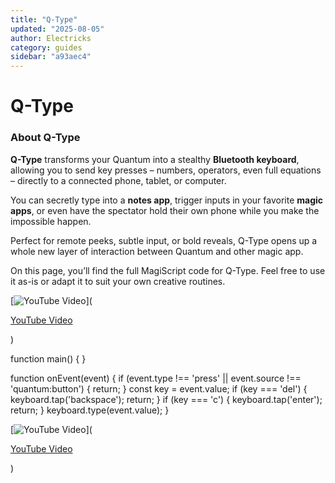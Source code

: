 ```yaml
---
title: "Q-Type"
updated: "2025-08-05"
author: Electricks
category: guides
sidebar: "a93aec4"
---
```


# Q-Type

### About Q-Type

 
 
 
 
 **Q-Type** transforms your Quantum into a stealthy **Bluetooth keyboard**, allowing you to send key presses – numbers, operators, even full equations – directly to a connected phone, tablet, or computer.

You can secretly type into a **notes app**, trigger inputs in your favorite **magic apps**, or even have the spectator hold their own phone while you make the impossible happen.

Perfect for remote peeks, subtle input, or bold reveals, Q-Type opens up a whole new layer of interaction between Quantum and other magic app.

On this page, you’ll find the full MagiScript code for Q-Type. Feel free to use it as-is or adapt it to suit your own creative routines.

 
 
 
 
 

[![YouTube Video](https://img.youtube.com/vi/VSiBoEHw_NA/0.jpg)](

[YouTube Video](https://www.youtube.com/watch?v=VSiBoEHw_NA)

)

 
 
 
 
 
 
 
 function main() {
}

function onEvent(event) {
 if (event.type !== 'press' || event.source !== 'quantum:button') {
 return;
 }
 const key = event.value;
 if (key === 'del') {
 keyboard.tap('backspace');
 return;
 }
 if (key === 'c') {
 keyboard.tap('enter');
 return;
 }
 keyboard.type(event.value);
}


 
 
 
 
 
 
 
 
 
 
 
 
 
 
 
 
 
 
 

[![YouTube Video](https://img.youtube.com/vi/VSiBoEHw_NA/0.jpg)](

[YouTube Video](https://www.youtube.com/watch?v=VSiBoEHw_NA)

)